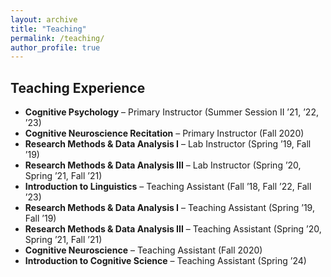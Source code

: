 ```yaml
---
layout: archive
title: "Teaching"
permalink: /teaching/
author_profile: true
---
```



## Teaching Experience

- **Cognitive Psychology** – Primary Instructor (Summer Session II ’21, ’22, ’23)  
- **Cognitive Neuroscience Recitation** – Primary Instructor (Fall 2020)  
- **Research Methods & Data Analysis I** – Lab Instructor (Spring ’19, Fall ’19)  
- **Research Methods & Data Analysis III** – Lab Instructor (Spring ’20, Spring ’21, Fall ’21)  
- **Introduction to Linguistics** – Teaching Assistant (Fall ’18, Fall ’22, Fall ’23)  
- **Research Methods & Data Analysis I** – Teaching Assistant (Spring ’19, Fall ’19)  
- **Research Methods & Data Analysis III** – Teaching Assistant (Spring ’20, Spring ’21, Fall ’21)  
- **Cognitive Neuroscience** – Teaching Assistant (Fall 2020)  
- **Introduction to Cognitive Science** – Teaching Assistant (Spring ’24)  
